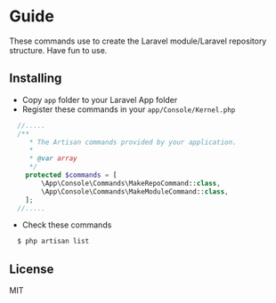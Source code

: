 # Guide

These commands use to create the Laravel module/Laravel repository structure.
Have fun to use.

## Installing

* Copy ```app``` folder to your Laravel App folder
* Register these commands in your ```app/Console/Kernel.php```

~~~php
  //.....
  /**
     * The Artisan commands provided by your application.
     *
     * @var array
     */
    protected $commands = [
        \App\Console\Commands\MakeRepoCommand::class,
        \App\Console\Commands\MakeModuleCommand::class,
    ];
  //.....
~~~

* Check these commands

~~~bash
  $ php artisan list
~~~

## License

MIT
